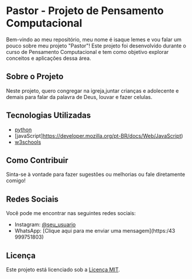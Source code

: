 # Pastor - Projeto de Pensamento Computacional

Bem-vindo ao meu repositório, meu nome é isaque lemes e vou falar um pouco sobre meu projeto "Pastor"! Este projeto foi desenvolvido durante o curso de Pensamento Computacional e tem como objetivo explorar conceitos e aplicações dessa área.

## Sobre o Projeto

Neste projeto, quero congregar na igreja,juntar crianças e adolecente e demais para falar da palavra de Deus, louvar e fazer celulas.

## Tecnologias Utilizadas

- [python](https://www.python.org/)
- [javaScript]https://developer.mozilla.org/pt-BR/docs/Web/JavaScript)
- [w3schools](https://www.w3schools.com/)

## Como Contribuir

Sinta-se à vontade para fazer sugestões ou melhorias ou fale diretamente comigo!

## Redes Sociais

Você pode me encontrar nas seguintes redes sociais:

- Instagram: [@seu_usuario](https://www.instagram.com/seu_usuario)
- WhatsApp: [Clique aqui para me enviar uma mensagem](https:/43 999751803)

## Licença

Este projeto está licenciado sob a [Licença MIT](LICENSE).
